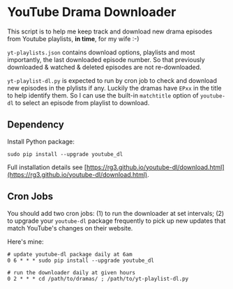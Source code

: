 # YouTube Drama Downloader

This script is to help me keep track and download new drama episodes from Youtube playlists, **in time**, for my wife :-)

`yt-playlists.json` contains download options, playlists and most importantly, the last downloaded episode number. So that previously downloaded & watched & deleted episodes are not re-downloaded.

`yt-playlist-dl.py` is expected to run by cron job to check and download new episodes in the plylists if any. Luckily the dramas have `EPxx` in the title to help identify them. So I can use the built-in `matchtitle` option of `youtube-dl` to select an episode from playlist to download.

## Dependency ##

Install Python package:

    sudo pip install --upgrade youtube_dl

Full installation details see [https://rg3.github.io/youtube-dl/download.html](https://rg3.github.io/youtube-dl/download.html).

## Cron Jobs ##

You should add two cron jobs: (1) to run the downloader at set intervals; (2) to upgrade your `youtube-dl` package frequently to pick up new updates that match YouTube's changes on their website.

Here's mine:

    # update youtube-dl package daily at 6am
    0 6 * * * sudo pip install --upgrade youtube_dl

    # run the downloader daily at given hours
    0 2 * * * cd /path/to/dramas/ ; /path/to/yt-playlist-dl.py

